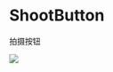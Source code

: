 # ShootButton
拍摄按钮

[![](https://jitpack.io/v/senierr/ShootButton.svg)](https://jitpack.io/#senierr/ShootButton)